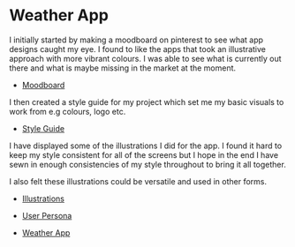 # Weather App
 
 
I initially started by making a moodboard on pinterest to see what app designs caught my eye. I found to like the apps that took an illustrative approach with more vibrant colours. I was able to see what is currently out there and what is maybe missing in the market at the moment.

* [Moodboard](https://uk.pinterest.com/grahamie/weather-app/)

I then created a style guide for my project which set me my basic visuals to work from e.g colours, logo etc.
 
 * [Style Guide](https://amygrahamie.github.io/WeatherApp/styleguide.html)

I have displayed some of the illustrations I did for the app. I found it hard to keep my style consistent for all of the screens but I hope in the end I have sewn in enough consistencies of my style throughout to bring it all together.

I also felt these illustrations could be versatile and used in other forms.

* [Illustrations](https://amygrahamie.github.io/WeatherApp/illustrations.html)


* [User Persona]()



* [Weather App](https://amygrahamie.github.io/WeatherApp/weather.html)
